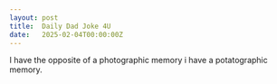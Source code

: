 ```yaml
---
layout: post
title:  Daily Dad Joke 4U
date:   2025-02-04T00:00:00Z
---
```

I have the opposite of a photographic memory i have a potatographic memory.
